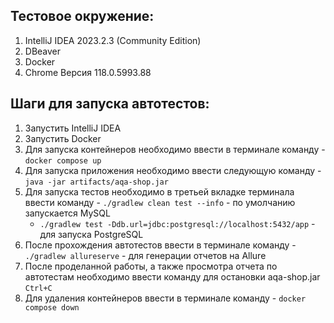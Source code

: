 ## Тестовое окружение:

1. IntelliJ IDEA 2023.2.3 (Community Edition)
2. DBeaver 
3. Docker
4. Chrome Версия 118.0.5993.88

## Шаги для запуска автотестов:
1. Запустить IntelliJ IDEA
2. Запустить Docker
3. Для запуска контейнеров необходимо ввести в терминале команду - `docker compose up`
4. Для запуска приложения необходимо ввести следующую команду - `java -jar artifacts/aqa-shop.jar`
5. Для запуска тестов необходимо в третьей вкладке терминала ввести команду - `./gradlew clean test --info` - по умолчанию запускается MySQL
   - `./gradlew test -Ddb.url=jdbc:postgresql://localhost:5432/app` - для запуска PostgreSQL 
6. После прохождения автотестов ввести в терминале команду - `./gradlew allureserve` - для генерации отчетов на Allure
7. После проделанной работы, а также просмотра отчета по автотестам необходимо ввести команду для остановки aqa-shop.jar `Ctrl+C`
8. Для удаления контейнеров ввести в терминале команду - `docker compose down`